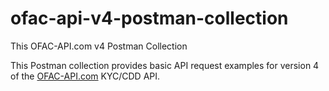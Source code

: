 # ofac-api-v4-postman-collection
This OFAC-API.com v4 Postman Collection

This Postman collection provides basic API request examples for version 4 of the [OFAC-API.com](https://www.ofac-api.com) KYC/CDD API.  
